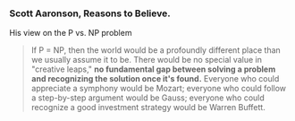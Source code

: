 ### Scott Aaronson, Reasons to Believe.

His view on the P vs. NP problem

> If P = NP, then the world would be a profoundly different place than we usually assume it to be. There would be no special value in "creative leaps," **no fundamental gap between solving a problem and recognizing the solution once it's found.** Everyone who could appreciate a symphony would be Mozart; everyone who could follow a step-by-step argument would be Gauss; everyone who could recognize a good investment strategy would be Warren Buffett.

